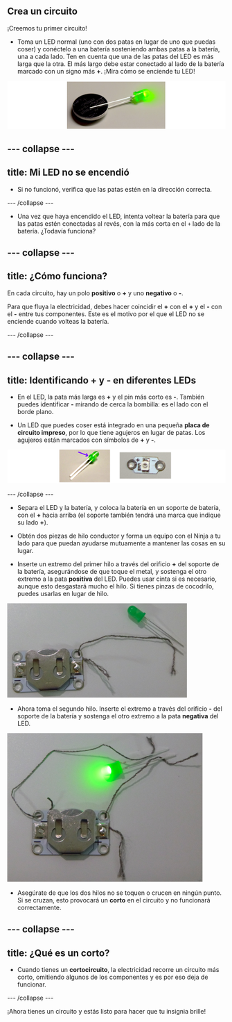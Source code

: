 ## Crea un circuito

¡Creemos tu primer circuito!

+ Toma un LED normal (uno con dos patas en lugar de uno que puedas coser) y conéctelo a una batería sosteniendo ambas patas a la batería, una a cada lado. Ten en cuenta que una de las patas del LED es más larga que la otra. El más largo debe estar conectado al lado de la batería marcado con un signo más **+**. ¡Mira cómo se enciende tu LED!

![](images/LED_battery_140_291_650.png)

--- collapse ---
---
title: Mi LED no se encendió
---

+ Si no funcionó, verifica que las patas estén en la dirección correcta.

--- /collapse ---

+ Una vez que haya encendido el LED, intenta voltear la batería para que las patas estén conectadas al revés, con la más corta en el `+` lado de la batería. ¿Todavía funciona?

--- collapse ---
---
title: ¿Cómo funciona?
---

En cada circuito, hay un polo **positivo** o **+** y uno **negativo** o **-**.

Para que fluya la electricidad, debes hacer coincidir el **+** con el **+** y el **-** con el **-** entre tus componentes. Este es el motivo por el que el LED no se enciende cuando volteas la batería.

--- /collapse ---

--- collapse ---
---
title: Identificando + y - en diferentes LEDs
---

+ En el LED, la pata más larga es **+** y el pin más corto es **-**. También puedes identificar **-** mirando de cerca la bombilla: es el lado con el borde plano.

+ Un LED que puedes coser está integrado en una pequeña **placa de circuito impreso**, por lo que tiene agujeros en lugar de patas. Los agujeros están marcados con símbolos de **+** y **-**.

![](images/LEDs_pos_neg_100_650.png)

--- /collapse ---

+ Separa el LED y la batería, y coloca la batería en un soporte de batería, con el **+** hacia arriba (el soporte también tendrá una marca que indique su lado **+**).

+ Obtén dos piezas de hilo conductor y forma un equipo con el Ninja a tu lado para que puedan ayudarse mutuamente a mantener las cosas en su lugar.

+ Inserte un extremo del primer hilo a través del orificio **+** del soporte de la batería, asegurándose de que toque el metal, y sostenga el otro extremo a la pata **positiva** del LED. Puedes usar cinta si es necesario, aunque esto desgastará mucho el hilo. Si tienes pinzas de cocodrilo, puedes usarlas en lugar de hilo.

![](images/circuit_thread_pos.png)

+ Ahora toma el segundo hilo. Inserte el extremo a través del orificio **-** del soporte de la batería y sostenga el otro extremo a la pata **negativa** del LED.

![](images/circuit_thread_complete.png)

+ Asegúrate de que los dos hilos no se toquen o crucen en ningún punto. Si se cruzan, esto provocará un **corto** en el circuito y no funcionará correctamente.

--- collapse ---
---
title: ¿Qué es un corto?
---

+ Cuando tienes un **cortocircuito**, la electricidad recorre un circuito más corto, omitiendo algunos de los componentes y es por eso deja de funcionar.

--- /collapse ---

¡Ahora tienes un circuito y estás listo para hacer que tu insignia brille!
